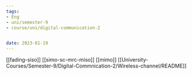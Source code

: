 ```yaml
---
tags:
- Eng
- uni/semester-9
- course/uni/digital-communication-2


date: 2023-01-19
---
```


[[fading-siso]]
[[simo-sc-mrc-miso]]
[[mimo]]
[[University-Courses/Semester-9/Digital-Commnication-2/Wireless-channel/README]]
